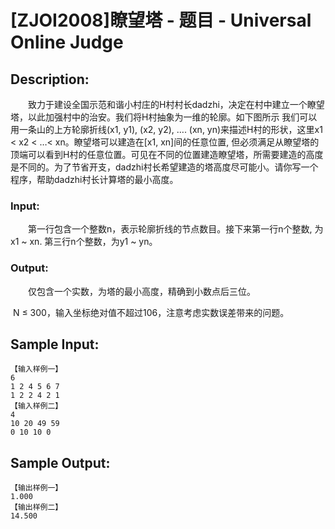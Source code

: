 # [ZJOI2008]瞭望塔 - 题目 - Universal Online Judge

## Description: 

　　致力于建设全国示范和谐小村庄的H村村长dadzhi，决定在村中建立一个瞭望塔，以此加强村中的治安。我们将H村抽象为一维的轮廓。如下图所示 我们可以用一条山的上方轮廓折线(x1, y1), (x2, y2), …. (xn, yn)来描述H村的形状，这里x1 < x2 < …< xn。瞭望塔可以建造在[x1, xn]间的任意位置, 但必须满足从瞭望塔的顶端可以看到H村的任意位置。可见在不同的位置建造瞭望塔，所需要建造的高度是不同的。为了节省开支，dadzhi村长希望建造的塔高度尽可能小。请你写一个程序，帮助dadzhi村长计算塔的最小高度。 

### Input: 

　　第一行包含一个整数n，表示轮廓折线的节点数目。接下来第一行n个整数, 为x1 ~ xn. 第三行n个整数，为y1 ~ yn。 

### Output: 

　　仅包含一个实数，为塔的最小高度，精确到小数点后三位。 

 N ≤ 300，输入坐标绝对值不超过106，注意考虑实数误差带来的问题。


## Sample Input: 
```
【输入样例一】
6
1 2 4 5 6 7
1 2 2 4 2 1
【输入样例二】
4
10 20 49 59
0 10 10 0
```

## Sample Output: 
```
【输出样例一】
1.000
【输出样例二】
14.500
```
